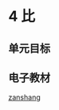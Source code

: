 # 4 比

## 单元目标


## 电子教材

<Ebook grade="xxsx6a" :pages="48" :paged="56" ></Ebook>

[zanshang](../res/zanshang.md ':include')